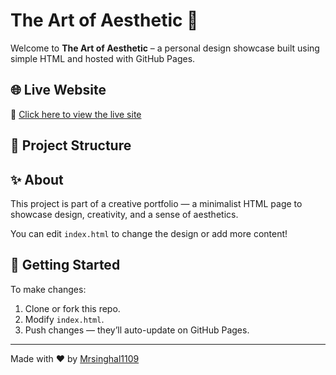 # The Art of Aesthetic 🎨

Welcome to **The Art of Aesthetic** – a personal design showcase built using simple HTML and hosted with GitHub Pages.

## 🌐 Live Website

🔗 [Click here to view the live site](https://theartofasthetic.github.io/theartofaesthetic/)

## 📁 Project Structure

## ✨ About

This project is part of a creative portfolio — a minimalist HTML page to showcase design, creativity, and a sense of aesthetics.

You can edit `index.html` to change the design or add more content!

## 🚀 Getting Started

To make changes:
1. Clone or fork this repo.
2. Modify `index.html`.
3. Push changes — they’ll auto-update on GitHub Pages.

---

Made with ❤️ by [Mrsinghal1109](https://github.com/Mrsinghal1109)

